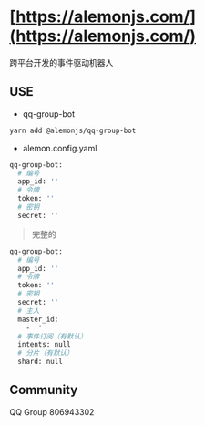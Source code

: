# [https://alemonjs.com/](https://alemonjs.com/)

跨平台开发的事件驱动机器人

## USE

- qq-group-bot

```sh
yarn add @alemonjs/qq-group-bot
```

- alemon.config.yaml

```sh
qq-group-bot:
  # 编号
  app_id: ''
  # 令牌
  token: ''
  # 密钥
  secret: ''
```

> 完整的

```sh
qq-group-bot:
  # 编号
  app_id: ''
  # 令牌
  token: ''
  # 密钥
  secret: ''
  # 主人
  master_id:
    - ''
  # 事件订阅（有默认）
  intents: null
  # 分片（有默认）
  shard: null
```

## Community

QQ Group 806943302
